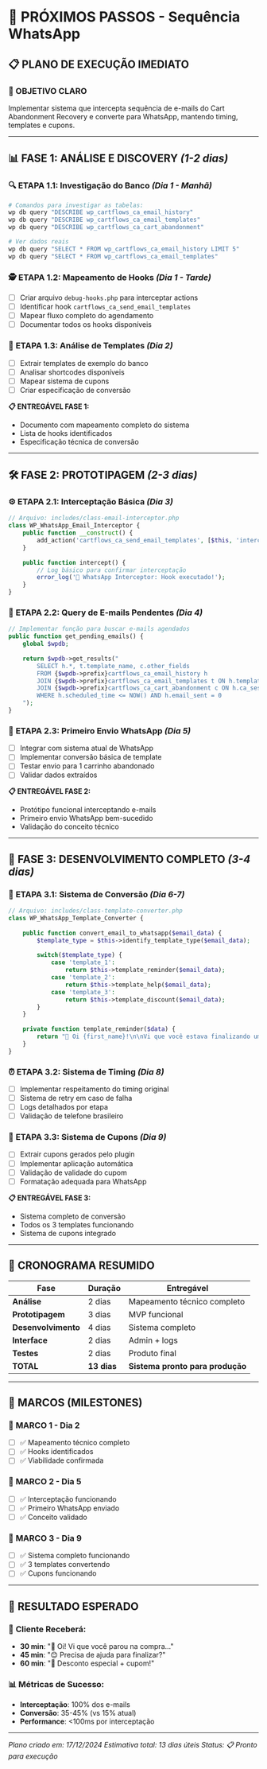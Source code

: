 # 🚀 PRÓXIMOS PASSOS - Sequência WhatsApp

## 📋 PLANO DE EXECUÇÃO IMEDIATO

### **🎯 OBJETIVO CLARO**
Implementar sistema que intercepta sequência de e-mails do Cart Abandonment Recovery e converte para WhatsApp, mantendo timing, templates e cupons.

---

## 📊 **FASE 1: ANÁLISE E DISCOVERY** *(1-2 dias)*

### 🔍 **ETAPA 1.1: Investigação do Banco** *(Dia 1 - Manhã)*
```bash
# Comandos para investigar as tabelas:
wp db query "DESCRIBE wp_cartflows_ca_email_history"
wp db query "DESCRIBE wp_cartflows_ca_email_templates" 
wp db query "DESCRIBE wp_cartflows_ca_cart_abandonment"

# Ver dados reais
wp db query "SELECT * FROM wp_cartflows_ca_email_history LIMIT 5"
wp db query "SELECT * FROM wp_cartflows_ca_email_templates"
```

### 🕵️ **ETAPA 1.2: Mapeamento de Hooks** *(Dia 1 - Tarde)*
- [ ] Criar arquivo `debug-hooks.php` para interceptar actions
- [ ] Identificar hook `cartflows_ca_send_email_templates`
- [ ] Mapear fluxo completo do agendamento
- [ ] Documentar todos os hooks disponíveis

### 📝 **ETAPA 1.3: Análise de Templates** *(Dia 2)*
- [ ] Extrair templates de exemplo do banco
- [ ] Analisar shortcodes disponíveis
- [ ] Mapear sistema de cupons
- [ ] Criar especificação de conversão

**📋 ENTREGÁVEL FASE 1:**
- Documento com mapeamento completo do sistema
- Lista de hooks identificados
- Especificação técnica de conversão

---

## 🛠️ **FASE 2: PROTOTIPAGEM** *(2-3 dias)*

### ⚙️ **ETAPA 2.1: Interceptação Básica** *(Dia 3)*
```php
// Arquivo: includes/class-email-interceptor.php
class WP_WhatsApp_Email_Interceptor {
    public function __construct() {
        add_action('cartflows_ca_send_email_templates', [$this, 'intercept'], 5);
    }
    
    public function intercept() {
        // Log básico para confirmar interceptação
        error_log('🚀 WhatsApp Interceptor: Hook executado!');
    }
}
```

### 🔄 **ETAPA 2.2: Query de E-mails Pendentes** *(Dia 4)*
```php
// Implementar função para buscar e-mails agendados
public function get_pending_emails() {
    global $wpdb;
    
    return $wpdb->get_results("
        SELECT h.*, t.template_name, c.other_fields 
        FROM {$wpdb->prefix}cartflows_ca_email_history h
        JOIN {$wpdb->prefix}cartflows_ca_email_templates t ON h.template_id = t.id
        JOIN {$wpdb->prefix}cartflows_ca_cart_abandonment c ON h.ca_session_id = c.session_id
        WHERE h.scheduled_time <= NOW() AND h.email_sent = 0
    ");
}
```

### 📱 **ETAPA 2.3: Primeiro Envio WhatsApp** *(Dia 5)*
- [ ] Integrar com sistema atual de WhatsApp
- [ ] Implementar conversão básica de template
- [ ] Testar envio para 1 carrinho abandonado
- [ ] Validar dados extraídos

**📋 ENTREGÁVEL FASE 2:**
- Protótipo funcional interceptando e-mails
- Primeiro envio WhatsApp bem-sucedido
- Validação do conceito técnico

---

## 🎨 **FASE 3: DESENVOLVIMENTO COMPLETO** *(3-4 dias)*

### 📧 **ETAPA 3.1: Sistema de Conversão** *(Dia 6-7)*
```php
// Arquivo: includes/class-template-converter.php
class WP_WhatsApp_Template_Converter {
    
    public function convert_email_to_whatsapp($email_data) {
        $template_type = $this->identify_template_type($email_data);
        
        switch($template_type) {
            case 'template_1':
                return $this->template_reminder($email_data);
            case 'template_2': 
                return $this->template_help($email_data);
            case 'template_3':
                return $this->template_discount($email_data);
        }
    }
    
    private function template_reminder($data) {
        return "🛒 Oi {first_name}!\n\nVi que você estava finalizando uma compra mas parou... 🤔\nAconteceu algum problema?\n\nFinalize aqui: {checkout_url}";
    }
}
```

### ⏰ **ETAPA 3.2: Sistema de Timing** *(Dia 8)*
- [ ] Implementar respeitamento do timing original
- [ ] Sistema de retry em caso de falha
- [ ] Logs detalhados por etapa
- [ ] Validação de telefone brasileiro

### 🎁 **ETAPA 3.3: Sistema de Cupons** *(Dia 9)*
- [ ] Extrair cupons gerados pelo plugin
- [ ] Implementar aplicação automática
- [ ] Validação de validade do cupom
- [ ] Formatação adequada para WhatsApp

**📋 ENTREGÁVEL FASE 3:**
- Sistema completo de conversão
- Todos os 3 templates funcionando
- Sistema de cupons integrado

---

## 📅 **CRONOGRAMA RESUMIDO**

| Fase | Duração | Entregável |
|------|---------|------------|
| **Análise** | 2 dias | Mapeamento técnico completo |
| **Prototipagem** | 3 dias | MVP funcional |
| **Desenvolvimento** | 4 dias | Sistema completo |
| **Interface** | 2 dias | Admin + logs |
| **Testes** | 2 dias | Produto final |
| **TOTAL** | **13 dias** | **Sistema pronto para produção** |

---

## 🎯 **MARCOS (MILESTONES)**

### 🚩 **MARCO 1** - Dia 2
- [ ] ✅ Mapeamento técnico completo
- [ ] ✅ Hooks identificados
- [ ] ✅ Viabilidade confirmada

### 🚩 **MARCO 2** - Dia 5  
- [ ] ✅ Interceptação funcionando
- [ ] ✅ Primeiro WhatsApp enviado
- [ ] ✅ Conceito validado

### 🚩 **MARCO 3** - Dia 9
- [ ] ✅ Sistema completo funcionando
- [ ] ✅ 3 templates convertendo
- [ ] ✅ Cupons funcionando

---

## 🎉 **RESULTADO ESPERADO**

### 📱 **Cliente Receberá:**
- **30 min**: "🛒 Oi! Vi que você parou na compra..."
- **45 min**: "😊 Precisa de ajuda para finalizar?"  
- **60 min**: "🎁 Desconto especial + cupom!"

### 📊 **Métricas de Sucesso:**
- **Interceptação**: 100% dos e-mails
- **Conversão**: 35-45% (vs 15% atual)
- **Performance**: <100ms por interceptação

---

*Plano criado em: 17/12/2024*
*Estimativa total: 13 dias úteis*
*Status: 📋 Pronto para execução* 